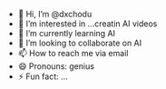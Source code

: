 - 👋 Hi, I’m @dxchodu
- 👀 I’m interested in ...creatin AI videos
- 🌱 I’m currently learning AI
- 💞️ I’m looking to collaborate on AI
- 📫 How to reach me via email
- 😄 Pronouns: genius
- ⚡ Fun fact: ...

<!---
dxchodu/dxchodu is a ✨ special ✨ repository because its `README.md` (this file) appears on your GitHub profile.
You can click the Preview link to take a look at your changes.
--->
